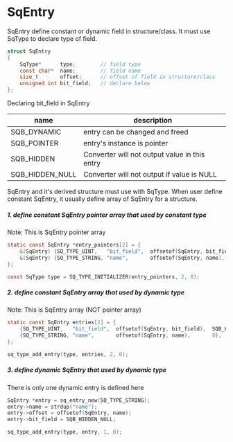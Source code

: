 # SqEntry
SqEntry define constant or dynamic field in structure/class.
It must use SqType to declare type of field.

```c
struct SqEntry
{
	SqType*      type;        // field type
	const char*  name;        // field name
	size_t       offset;      // offset of field in structure/class
	unsigned int bit_field;   // declare below
};
```

Declaring bit_field in SqEntry

| name            | description                                   | 
| --------------- | --------------------------------------------- |
| SQB_DYNAMIC     | entry can be changed and freed                |
| SQB_POINTER     | entry's instance is pointer                   |
| SQB_HIDDEN      | Converter will not output value in this entry |
| SQB_HIDDEN_NULL | Converter will not output if value is NULL    |

SqEntry and it's derived structure must use with SqType.
When user define constant SqEntry, it usually define array of SqEntry for a structure.

##### 1. define constant SqEntry pointer array that used by constant type
Note: This is SqEntry pointer array

```c
static const SqEntry *entry_pointers[2] = {
	&(SqEntry) {SQ_TYPE_UINT,   "bit_field",  offsetof(SqEntry, bit_field),  SQB_HIDDEN},
	&(SqEntry) {SQ_TYPE_STRING, "name",       offsetof(SqEntry, name),       0},
};

const SqType type = SQ_TYPE_INITIALIZER(entry_pointers, 2, 0);
```

##### 2. define constant SqEntry array that used by dynamic type
Note: This is SqEntry array (NOT pointer array)

```c
static const SqEntry entries[2] = {
	{SQ_TYPE_UINT,   "bit_field",  offsetof(SqEntry, bit_field),  SQB_HIDDEN},
	{SQ_TYPE_STRING, "name",       offsetof(SqEntry, name),       0},
};

sq_type_add_entry(type, entries, 2, 0);
```

##### 3. define dynamic SqEntry that used by dynamic type
There is only one dynamic entry is defined here

```c
SqEntry *entry = sq_entry_new(SQ_TYPE_STRING);
entry->name = strdup("name");
entry->offset = offsetof(SqEntry, name);
entry->bit_field = SQB_HIDDEN_NULL;

sq_type_add_entry(type, entry, 1, 0);
```

